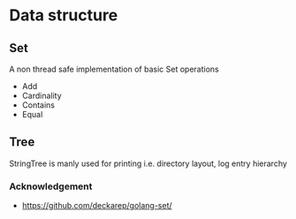 # Data structure

## Set

A non thread safe implementation of basic Set operations

- Add
- Cardinality
- Contains
- Equal

## Tree

StringTree is manly used for printing i.e. directory layout, log entry hierarchy

### Acknowledgement

- https://github.com/deckarep/golang-set/